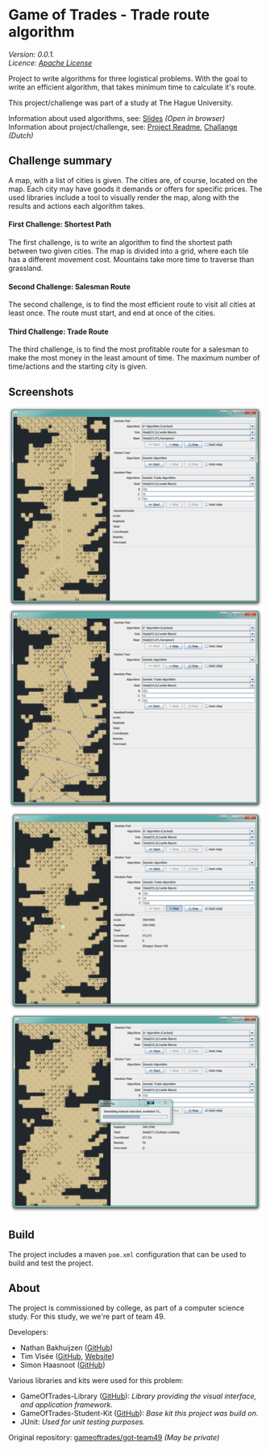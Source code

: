 # Game of Trades - Trade route algorithm
_Version: 0.0.1._  
_Licence: [Apache License](LICENSE)_

Project to write algorithms for three logistical problems.
With the goal to write an efficient algorithm, that takes minimum time to calculate it's route.

This project/challenge was part of a study at The Hague University.

Information about used algorithms, see: [Slides](doc/slides/index.html) _(Open in browser)_
Information about project/challenge, see: [Project Readme](README-Project.md), [Challange](OPDRACHT.md) _(Dutch)_

## Challenge summary
A map, with a list of cities is given. The cities are, of course, located on the map. Each city may have goods it demands or offers for specific prices.
The used libraries include a tool to visually render the map, along with the results and actions each algorithm takes.

#### First Challenge: Shortest Path
The first challenge, is to write an algorithm to find the shortest path between two given cities. The map is divided into a grid, where each tile has a different movement cost. Mountains take more time to traverse than grassland.

#### Second Challenge: Salesman Route
The second challenge, is to find the most efficient route to visit all cities at least once. The route must start, and end at once of the cities.

#### Third Challenge: Trade Route
The third challenge, is to find the most profitable route for a salesman to make the most money in the least amount of time.
The maximum number of time/actions and the starting city is given.

## Screenshots
![Shortest Path](doc/img/ShortestPath.png)
![Salesman Problem](doc/img/SalesmanProblem.png)
![Trading](doc/img/Trading.png)
![Route Calculation](doc/img/RouteCalculation.png)

## Build
The project includes a maven `pom.xml` configuration that can be used to build and test the project.

## About
The project is commissioned by college, as part of a computer science study. For this study, we we're part of team 49.

Developers:
- Nathan Bakhuijzen ([GitHub](https://github.com/nathanbakhuijzen))
- Tim Visée ([GitHub](https://github.com/timvisee), [Website](https://timvisee.com/))
- Simon Haasnoot ([GitHub](https://github.com/simonhaasnoot))

Various libraries and kits were used for this problem:
- GameOfTrades-Library ([GitHub](https://github.com/gameoftrades/gameoftrades-library)): _Library providing the visual interface, and application framework._
- GameOfTrades-Student-Kit ([GitHub](https://github.com/gameoftrades/gameoftrades-student-kit)): _Base kit this project was build on._
- JUnit: _Used for unit testing purposes._

Original repository: [gameoftrades/got-team49](https://github.com/gameoftrades/got-team49) _(May be private)_
